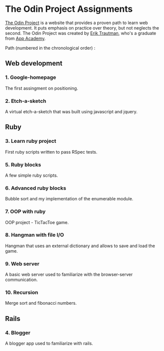 # The Odin Project Assignments

[The Odin Project](http://www.theodinproject.com/home) is a website that provides a proven path to learn web development. It puts emphasis on practice over theory, but not neglects the second. 
The Odin Project was created by [Erik Trautman](http://www.eriktrautman.com/), who's a graduate from [App Academy](http://www.appacademy.io/).



Path (numbered in the chronological order) :

## Web development

### 1. Google-homepage 
The first assingment on positioning.

### 2. Etch-a-sketch 
A virtual etch-a-sketch that was built using javascript and jquery.

## Ruby
	
### 3. Learn ruby project
First ruby scripts written to pass RSpec tests.

### 5. Ruby blocks
A few simple ruby scripts.

### 6. Advanced ruby blocks
Bubble sort and my implementation of the enumerable module.

### 7. OOP with ruby
OOP project - TicTacToe game.

### 8. Hangman with file I/O
Hangman that uses an external dictionary and allows to save and load the game.

### 9. Web server
A basic web server used to familiarize with the browser-server communication.

### 10. Recursion
Merge sort and fibonacci numbers.


## Rails

### 4. Blogger
A blogger app used to familiarize with rails.